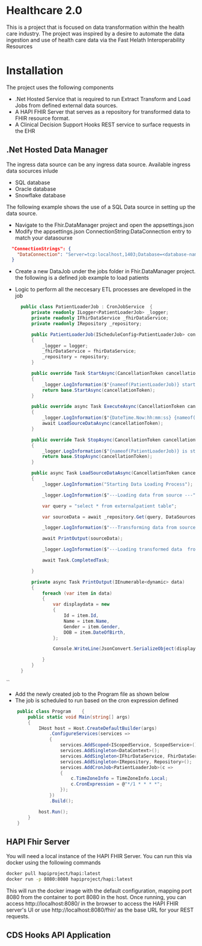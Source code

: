 # Healthcare 2.0
This is a project that is focused on data transformation within the health care industry. The project was inspired by a desire to automate the data ingestion and use of health care data via the Fast Helath Interoperability Resources 

# Installation
The project uses the following components
- .Net Hosted Service that is required to run Extract Transform and Load Jobs from defined external data sources.
- A HAPI FHIR Server that serves as a repository for transformed data to FHIR resource format.
- A Clinical Decision Support Hooks REST service to surface requests in the EHR

## .Net Hosted Data Manager
The ingress data source can be any ingress data source. Available ingress data socurces inlude
- SQL database
- Oracle database
- Snowflake database
  
The following example shows the use of a SQL Data source in setting up the data source. 

- Navigate to the Fhir.DataManager project and open the appsettings.json
- Modify the appsettings.json ConnectionString:DataConnection entry to match your datasourxe
```json
  "ConnectionStrings": {
    "DataConnection": "Server=tcp:localhost,1403;Database=<database-name>;User Id=sa;Password=<password>; Integrated Security=false; Encrypt=false"
  }
```
- Create a new DataJob under the jobs folder in Fhir.DataManager project. the following is a defined job example to load patients
- Logic to perform all the neccesary ETL processes are developed in the job 
  
  ```c#
    public class PatientLoaderJob : CronJobService	{
		private readonly ILogger<PatientLoaderJob> _logger;
		private readonly IFhirDataService _fhirDataService;
		private readonly IRepository _repository;

		public PatientLoaderJob(IScheduleConfig<PatientLoaderJob> configuration, ILogger<PatientLoaderJob> logger, IFhirDataService fhirDataService, IRepository repository) : base(configuration.CronExpression, configuration.TimeZoneInfo)
		{
			_logger = logger;
			_fhirDataService = fhirDataService;
			_repository = repository;
		}

		public override Task StartAsync(CancellationToken cancellationToken)
		{
			_logger.LogInformation($"{nameof(PatientLoaderJob)} started {DateTime.UtcNow.ToShortDateString()}.");
			return base.StartAsync(cancellationToken);
		}

		public override async Task ExecuteAsync(CancellationToken cancellationToken)
		{
			_logger.LogInformation($"{DateTime.Now:hh:mm:ss} {nameof(PatientLoaderJob)} executing new data load process.");
			await LoadSourceDataAsync(cancellationToken);
		}

		public override Task StopAsync(CancellationToken cancellationToken)
		{
			_logger.LogInformation($"{nameof(PatientLoaderJob)} is stopping.");
			return base.StopAsync(cancellationToken);
		}

		public async Task LoadSourceDataAsync(CancellationToken cancellationToken)
		{
			_logger.LogInformation("Starting Data Loading Process");

			_logger.LogInformation($"---Loading data from source ---");

			var query = "select * from externalpatient table";

			var sourceData = await _repository.Get(query, DataSources.SqlDataSource.ToString());

			_logger.LogInformation($"---Transforming data from source---");

			await PrintOutput(sourceData);

			_logger.LogInformation($"---Loading transformed data  from source  into FHIR server---");

			await Task.CompletedTask;

		}

		private async Task PrintOutput(IEnumerable<dynamic> data)
		{
			foreach (var item in data)
			{
				var displaydata = new
				{
					Id = item.Id,
					Name = item.Name,
					Gender = item.Gender,
					DOB = item.DateOfBirth,
				};

				Console.WriteLine(JsonConvert.SerializeObject(displaydata, Formatting.Indented));

			}
		}
	}

``
- Add the newly created job to the Program file as shown below
- The job is scheduled to run based on the cron expression defined

```c#
	public class Program  	{
		public static void Main(string[] args)
		{
			IHost host = Host.CreateDefaultBuilder(args)
				.ConfigureServices(services =>
				{
					services.AddScoped<IScopedService, ScopedService>();
					services.AddSingleton<DataContext>();
					services.AddSingleton<IFhirDataService, FhirDataService>();
					services.AddSingleton<IRepository, Repository>();
					services.AddCronJob<PatientLoaderJob>(c =>
					{
						c.TimeZoneInfo = TimeZoneInfo.Local;
						c.CronExpression = @"*/1 * * * *";
					});
				})
				.Build();

			host.Run();
		}
	}
```

## HAPI Fhir Server
You will need a local instance of the HAPI FHIR Server. You can run this via docker using the following commands
```bash
docker pull hapiproject/hapi:latest
docker run -p 8080:8080 hapiproject/hapi:latest
```
This will run the docker image with the default configuration, mapping port 8080 from the container to port 8080 in the host. Once running, you can access http://localhost:8080/ in the browser to access the HAPI FHIR server's UI or use http://localhost:8080/fhir/ as the base URL for your REST requests.

## CDS Hooks API Application